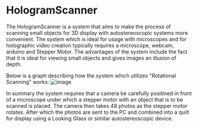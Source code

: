 # HologramScanner

The HologramScanner is a system that aims to make the process of scanning small objects for 3D display with autostereoscopic systems more convenient. The system which is ideal for usage with microscopes and for holographic video creation typically requires a microscope, webcam, arduino and Stepper Motor. The advantages of the system include the fact that it is ideal for viewing small objects and gives images an illusion of depth.

Below is a graph describing how the system which utilizes "Rotational Scanning" works:
![image](https://github.com/yetkincd/HologramScanner/assets/129785208/81efef1c-f7a1-4e96-aacf-28343a847ffc)

In summary the system requires that a camera be carefully positined in front of a microscope under which a stepper motor with an object that is to be scanned is placed. The camera then takes 48 photos as the stepper motor rotates. After which the photos are sent to the PC and combined into a quilt for display using a Looking Glass or similar autostereoscopic device.
